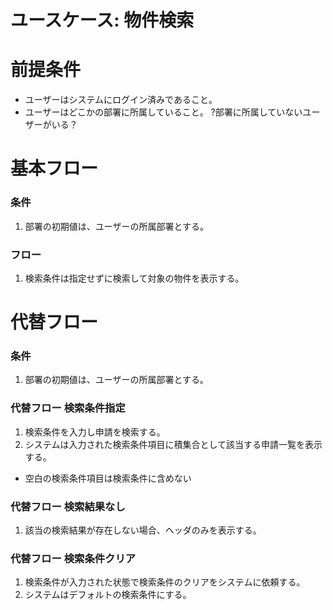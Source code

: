 # ユースケース: 物件検索

# 前提条件

- ユーザーはシステムにログイン済みであること。
- ユーザーはどこかの部署に所属していること。 ?部署に所属していないユーザーがいる？

# 基本フロー

### 条件
1. 部署の初期値は、ユーザーの所属部署とする。

### フロー
1. 検索条件は指定せずに検索して対象の物件を表示する。


# 代替フロー

### 条件
1. 部署の初期値は、ユーザーの所属部署とする。

### 代替フロー 検索条件指定

1. 検索条件を入力し申請を検索する。
1. システムは入力された検索条件項目に積集合として該当する申請一覧を表示する。
  - 空白の検索条件項目は検索条件に含めない

### 代替フロー 検索結果なし

1. 該当の検索結果が存在しない場合、ヘッダのみを表示する。

### 代替フロー 検索条件クリア

1. 検索条件が入力された状態で検索条件のクリアをシステムに依頼する。
1. システムはデフォルトの検索条件にする。